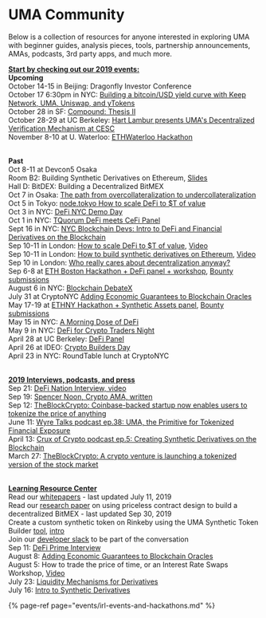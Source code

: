 # UMA Community

Below is a collection of resources for anyone interested in exploring UMA with beginner guides, analysis pieces, tools, partnership announcements, AMAs, podcasts, 3rd party apps, and much more.

<b><u>Start by checking out our 2019 events:</b></u>
<br><b>Upcoming</b>
<br>October 14-15 in Beijing: Dragonfly Investor Conference
<br>October 17 6:30pm in NYC: [Building a bitcoin/USD yield curve with Keep Network, UMA, Uniswap, and yTokens](https://www.eventbrite.com/e/building-a-bitcoinusd-yield-curve-with-keep-network-uma-uniswap-and-ytokens-tickets-74828946393 "Building a bitcoin/USD yield curve with Keep Network, UMA, Uniswap, and yTokens")
<br> October 28 in SF: [Compound: Thesis II](https://www.eventbrite.com/e/compound-thesis-ii-tickets-74043679639)
<br>October 28-29 at UC Berkeley: [Hart Lambur presents UMA's Decentralized Verification Mechanism at CESC](https://cesc.io)
<br>November 8-10 at U. Waterloo: [ETHWaterloo Hackathon](https://ethwaterloo.com/)

<br><b>Past</b>
<br>Oct 8-11 at Devcon5 Osaka
<br>Room B2: Building Synthetic Derivatives on Ethereum, [Slides](https://docsend.com/view/3v6t329)
<br>Hall D: BitDEX: Building a Decentralized BitMEX
<br>Oct 7 in Osaka: [The path from overcollateralization to undercollateralization](http://defi.wtf/)
<br> Oct 5 in Tokyo: [node.tokyo How to scale DeFi to $T of value](https://nodetokyo.jp/schedule/)
<br>Oct 3 in NYC: [DeFi NYC Demo Day](https://www.meetup.com/DeFiNYC/events/265090673/)
<br>Oct 1 in NYC: [TQuorum DeFi meets CeFi Panel](http://tquorum.com/)
<br>Sept 16 in NYC: [NYC Blockchain Devs: Intro to DeFi and Financial Derivatives on the Blockchain](https://www.meetup.com/nyc-blockchain-devs/events/264896876/)
<br>Sep 10-11 in London: [How to scale DeFi to $T of value](https://defisumm.it), [Video](https://www.youtube.com/watch?v=T-AbXAeTKtQ)
<br>Sep 10-11 in London: [How to build synthetic derivatives on Ethereum](https://defisumm.it), [Video](https://www.youtube.com/watch?v=KxL4oJN4Adw&list=PLhbK0NpGv8dWsjLpYA-OM4gQk-GdQe7X2&index=14&t=190s)
<br>Sep 10 in London: [Who really cares about decentralization anyway?](https://www.meetup.com/0xCommunity/events/264324368/)
<br>Sep 6-8 at [ETH Boston Hackathon + DeFi panel + workshop](https://eth.boston/#schedule), [Bounty submissions](https://ethboston.devpost.com/submissions/search?utf8=✓&prize_filter%5Bprizes%5D%5B%5D=31158)
<br>August 6 in NYC: [Blockchain DebateX](https://www.eventbrite.com/e/two-sigma-ventures-presents-debatex-blockchain-tickets-65440677829?)
<br>July 31 at CryptoNYC [Adding Economic Guarantees to Blockchain Oracles](https://www.meetup.com/Crypto-NYC/events/263295980/?rv=me1&_xtd=gatlbWFpbF9jbGlja9oAJDI1MTE0MmI5LTI0ZjEtNDQ1NC04MjUzLWI3MjcxZTQ2NGY4Yg&_af=event&_af_eid=263295980)
<br>May 17-19 at [ETHNY Hackathon + Synthetic Assets panel](https://ethnewyork.com/#schedule), [Bounty submissions](https://ethnewyork.devpost.com/submissions/search?utf8=%E2%9C%93&prize_filter%5Bprizes%5D%5B%5D=30342)
<br>May 15 in NYC: [A Morning Dose of DeFi](https://www.eventbrite.com/e/morning-dose-of-defi-tickets-60666470045)
<br>May 9 in NYC: [DeFi for Crypto Traders Night](https://www.eventbrite.com/e/defi-for-crypto-traders-tickets-60421006858#)
<br>April 28 at UC Berkeley: [DeFi Panel](https://www.recolor.io)
<br>April 26 at IDEO: [Crypto Builders Day](https://www.ideocolab.com/startupstudio/)
<br>April 23 in NYC: RoundTable lunch at CryptoNYC

<br><b><u>2019 Interviews, podcasts, and press</b></u>
<br>Sep 21: [DeFi Nation Interview, video](https://www.facebook.com/claytonroche/videos/10100166889050346/)
<br>Sep 19: [Spencer Noon, Crypto AMA, written](https://t.me/c/1477285922/4102)
<br>Sep 12: [TheBlockCrypto: Coinbase-backed startup now enables users to tokenize the price of anything](https://www.theblockcrypto.com/linked/39355/a-coinbase-backed-startup-now-enables-users-to-tokenize-the-price-of-anything/)
<br>June 11: [Wyre Talks podcast ep.38: UMA, the Primitive for Tokenized Financial Exposure](https://wyre-talks.simplecast.com/episodes/ep-38-uma-the-primitive-for-tokenized-7vXX_xPm)
<br>April 13: [Crux of Crypto podcast ep.5: Creating Synthetic Derivatives on the Blockchain](http://cruxofcrypto.com/e05-creating-synthetic-derivatives-on-the-blockchain-with-hart-lambur-of-uma/)
<br>March 27: [TheBlockCrypto: A crypto venture is launching a tokenized version of the stock market](https://www.theblockcrypto.com/2019/03/27/a-crypto-venture-is-launching-a-tokenized-version-of-the-stock-market/)

<br><b><u>Learning Resource Center</b></u>
<br>Read our [whitepapers](https://github.com/UMAprotocol/whitepaper) - last updated July 11, 2019
<br>Read our [research paper](https://twitter.com/UMAprotocol/status/1179045704918011906) on using priceless contract design to build a decentralized BitMEX - last updated Sep 30, 2019
<br>Create a custom synthetic token on Rinkeby using the UMA Synthetic Token Builder [tool](http://tokenbuilder.umaproject.org), [intro](https://medium.com/uma-project/announcing-the-uma-synthetic-token-builder-8bf37c645e94)
<br>Join our [developer slack](https://join.slack.com/t/umaprotocol/shared_invite/enQtNTk4MjQ4ODY0MDA1LWZiYjg3ODY2M2MwZGQ3MDVjZDc1ZjUwNDJkMTA5NDZlNzFlZDYxYmQxOTAwNTY1NmZlNGRjY2IxYzUzNjQ0YjI) to be part of the conversation
<br>Sep 11: [DeFi Prime Interview](https://defiprime.com/uma)
<br>August 8: [Adding Economic Guarantees to Blockchain Oracles](https://medium.com/uma-project/umas-data-verification-mechanism-3c5342759eb8)
<br>August 5: How to trade the price of time, or an Interest Rate Swaps Workshop, [Video](https://youtu.be/TRITa2JJIyU)
<br>July 23: [Liquidity Mechanisms for Derivatives](https://medium.com/uma-project/liquidity-mechanisms-for-derivatives-5568cc688b57)
<br>July 16: [Intro to Synthetic Derivatives](https://medium.com/uma-project/intro-to-blockchain-based-synthetic-derivatives-d3a61f3e6e79)

{% page-ref page="events/irl-events-and-hackathons.md" %}


